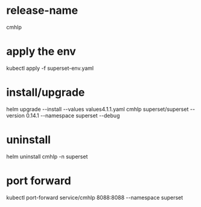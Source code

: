 # release-name
cmhlp

# apply the env
kubectl apply -f superset-env.yaml

# install/upgrade
helm upgrade --install --values values4.1.1.yaml  cmhlp superset/superset --version 0.14.1 --namespace superset --debug

# uninstall
helm uninstall cmhlp -n superset 

# port forward
kubectl port-forward service/cmhlp  8088:8088 --namespace superset